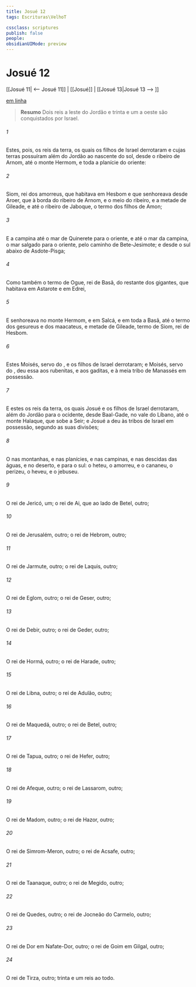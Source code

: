 ```yaml
---
title: Josué 12
tags: Escrituras\VelhoT

cssclass: scriptures
publish: false
people:
obsidianUIMode: preview
---
```


# Josué 12
[[Josué 11| <-- Josué 11]] | [[Josué]] | [[Josué 13|Josué 13 --> ]]

[em linha](https://churchofjesuschrist.org/study/scriptures/ot/josh/12?lang=por)

> __Resumo__
Dois reis a leste do Jordão e trinta e um a oeste são conquistados por Israel.

###### 1 
Estes, pois,  os reis da terra, os quais os filhos de Israel derrotaram e cujas terras possuíram além do Jordão ao nascente do sol, desde o ribeiro de Arnom, até o monte Hermom, e toda a planície do oriente:

###### 2 
Siom, rei dos amorreus, que habitava em Hesbom e que senhoreava desde Aroer, que  à borda do ribeiro de Arnom, e  o meio do ribeiro, e  a metade de Gileade, e até o ribeiro de Jaboque, o termo dos filhos de Amon;

###### 3 
E  a campina até o mar de Quinerete para o oriente, e até o mar da campina, o mar salgado para o oriente, pelo caminho de Bete-Jesimote; e desde o sul abaixo de Asdote-Pisga;

###### 4 
Como também o termo de Ogue, rei de Basã,  do restante dos gigantes,  que habitava em Astarote e em Edrei,

###### 5 
E senhoreava no monte Hermom, e em Salcá, e em toda a Basã, até o termo dos gesureus e dos maacateus, e metade de Gileade, termo de Siom, rei de Hesbom.

###### 6 
Estes Moisés, servo do , e os filhos de Israel derrotaram; e Moisés, servo do , deu essa  aos rubenitas, e aos gaditas, e à meia tribo de Manassés em possessão.

###### 7 
E estes  os reis da terra, os quais Josué e os filhos de Israel derrotaram, além do Jordão para o ocidente, desde Baal-Gade, no vale do Líbano, até o monte Halaque, que sobe a Seir; e Josué a deu às tribos de Israel em possessão, segundo as suas divisões;

###### 8 
O  nas montanhas, e nas planícies, e nas campinas, e nas descidas das águas, e no deserto, e para o sul: o heteu, o amorreu, e o cananeu, o perizeu, o heveu, e o jebuseu.

###### 9 
O rei de Jericó, um; o rei de Ai, que  ao lado de Betel, outro;

###### 10 
O rei de Jerusalém, outro; o rei de Hebrom, outro;

###### 11 
O rei de Jarmute, outro; o rei de Laquis, outro;

###### 12 
O rei de Eglom, outro; o rei de Geser, outro;

###### 13 
O rei de Debir, outro; o rei de Geder, outro;

###### 14 
O rei de Hormá, outro; o rei de Harade, outro;

###### 15 
O rei de Libna, outro; o rei de Adulão, outro;

###### 16 
O rei de Maquedá, outro; o rei de Betel, outro;

###### 17 
O rei de Tapua, outro; o rei de Hefer, outro;

###### 18 
O rei de Afeque, outro; o rei de Lassarom, outro;

###### 19 
O rei de Madom, outro; o rei de Hazor, outro;

###### 20 
O rei de Simrom-Meron, outro; o rei de Acsafe, outro;

###### 21 
O rei de Taanaque, outro; o rei de Megido, outro;

###### 22 
O rei de Quedes, outro; o rei de Jocneão do Carmelo, outro;

###### 23 
O rei de Dor em Nafate-Dor, outro; o rei de Goim em Gilgal, outro;

###### 24 
O rei de Tirza, outro; trinta e um reis ao todo.

